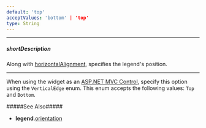 ```yaml
---
default: 'top'
acceptValues: 'bottom' | 'top'
type: String
---
```

---
##### shortDescription
Along with [horizontalAlignment](/api-reference/20%20Data%20Visualization%20Widgets/dxFunnel/1%20Configuration/legend/horizontalAlignment.md '{basewidgetpath}/Configuration/legend#horizontalAlignment'), specifies the legend's position.

---
When using the widget as an [ASP.NET MVC Control](/concepts/35%20ASP.NET%20MVC%20Controls/20%20Fundamentals '/Documentation/Guide/ASP.NET_MVC_Controls/Fundamentals/'), specify this option using the `VerticalEdge` enum. This enum accepts the following values: `Top` and `Bottom`.

#####See Also#####
- **legend**.[orientation](/api-reference/20%20Data%20Visualization%20Widgets/dxFunnel/1%20Configuration/legend/orientation.md '{basewidgetpath}/Configuration/legend#orientation')